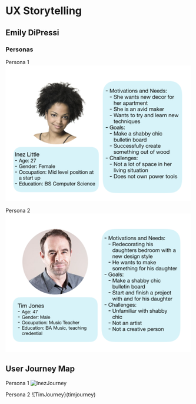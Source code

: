 # UX Storytelling

## Emily DiPressi 

### Personas 

Persona 1 
![InezPersona](Inezpersona.png) 

Persona 2 
![TimPersona](timpersona.png) 

## User Journey Map 

Persona 1
![InezJourney](inezjourney)

Persona 2
![TimJourney}(timjourney) 
